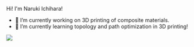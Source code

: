 <!--
**Naruki-Ichihara/Naruki-Ichihara** is a ✨ _special_ ✨ repository because its `README.md` (this file) appears on your GitHub profile.
Here are some ideas to get you started:
-->
Hi! I'm Naruki Ichihara!

- 🔭 I’m currently working on 3D printing of composite materials.
- 🌱 I’m currently learning topology and path optimization in 3D printing!

![](https://github-profile-summary-cards.vercel.app/api/cards/profile-details?username=Naruki-Ichihara&theme=vue)
